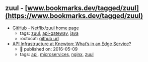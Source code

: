 zuul - [www.bookmarks.dev/tagged/zuul](https://www.bookmarks.dev/tagged/zuul)
---
* [GitHub - Netflix/zuul home page](https://github.com/Netflix/zuul)
    * tags: [zuul](../tagged/zuul.md), [api-gateway](../tagged/api-gateway.md), [java](../tagged/java.md)
    * :octocat: [github url](https://github.com/Netflix/zuul)
* [API Infrastructure at Knewton: What’s in an Edge Service?](https://medium.com/knerd/api-infrastructure-at-knewton-whats-in-an-edge-service-51a3777aeb41)
    * :calendar: published on: 2016-05-09
    * tags: [api](../tagged/api.md), [microservices](../tagged/microservices.md), [nginx](../tagged/nginx.md), [zuul](../tagged/zuul.md)
